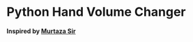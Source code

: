 # Python Hand Volume Changer 

**Inspired by [Murtaza Sir](https://www.computervision.zone/courses/advance-computer-vision-with-python/)**
